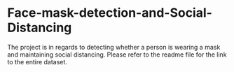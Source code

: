 # Face-mask-detection-and-Social-Distancing
The project is in regards to detecting whether a person is wearing a mask and maintaining social distancing. 
Please refer to the readme file for the link to the entire dataset.

